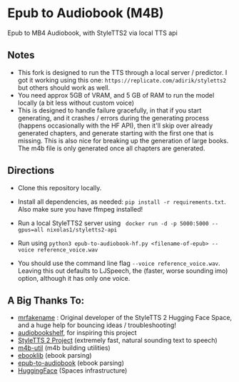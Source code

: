 # Epub to Audiobook (M4B)
Epub to MB4 Audiobook, with StyleTTS2 via local TTS api

## Notes
* This fork is designed to run the TTS through a local server / predictor. I got it working using this one: `https://replicate.com/adirik/styletts2` but others should work as well.
* You need approx 5GB of VRAM, and 5 GB of RAM to run the model locally (a bit less without custom voice)
* This is designed to handle failure gracefully, in that if you start generating, and it crashes / errors during the generating process (happens occasionally with the HF API), then it'll skip over already generated chapters, and generate starting with the first one that is missing. This is also nice for breaking up the generation of large books. The m4b file is only generated once all chapters are generated.

## Directions

* Clone this repository locally.

* Install all dependencies, as needed: `pip install -r requirements.txt`. Also make sure you have ffmpeg installed!

* Run a local StyleTTS2 server using ` docker run -d -p 5000:5000 --gpus=all nixolas1/styletts2-api`

* Run using `python3 epub-to-audiobook-hf.py <filename-of-epub> --voice reference_voice.wav`

* You should use the command line flag `--voice reference_voice.wav`. Leaving this out defaults to LJSpeech, the (faster, worse sounding imo) option, although it has only one voice.

## A Big Thanks To:

* [mrfakename](https://huggingface.co/mrfakename) : Original developer of the StyleTTS 2 Hugging Face Space, and a huge help for bouncing ideas / troubleshooting!
* [audiobookshelf](https://github.com/advplyr/audiobookshelf), for inspiring this project
* [StyleTTS 2 Project](https://github.com/yl4579/StyleTTS2) (extremely fast, natural sounding text to speech)
* [m4b-util](https://github.com/Tsubashi/m4b-util) (m4b building utilities)
* [ebooklib](https://github.com/aerkalov/ebooklib) (ebook parsing)
* [epub-to-audiobook](https://github.com/p0n1/epub_to_audiobook) (ebook parsing)
* [HuggingFace](https://huggingface.co) (Spaces infrastructure)
